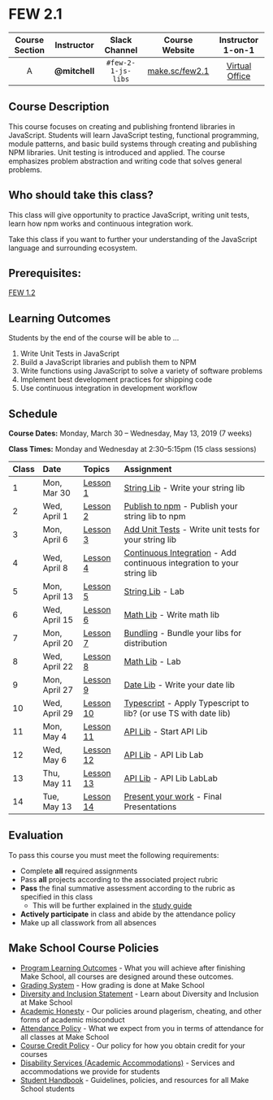 # FEW 2.1

| Course Section | Instructor | Slack Channel | Course Website | Instructor 1-on-1 |
| :---: | :---: | :---: | :---: | :---: |
| A | **@mitchell** | `#few-2-1-js-libs` | [make.sc/few2.1](https://make.sc/few2.1) | [Virtual Office](https://make.sc/mitchell-zoom) |

## Course Description

This course focuses on creating and publishing frontend libraries in JavaScript. Students will learn JavaScript testing, functional programming, module patterns, and basic build systems through creating and publishing NPM libraries. Unit testing is introduced and applied. The course emphasizes problem abstraction and writing code that solves general problems.

## Who should take this class?

This class will give opportunity to practice JavaScript, writing unit tests, learn how npm works and continuous integration work.

Take this class if you want to further your understanding of the JavaScript language and surrounding ecosystem. 

## Prerequisites:  

[FEW 1.2](https://github.com/Make-School-Courses/FEW-1.2-JavaScript-Foundations)

## Learning Outcomes

Students by the end of the course will be able to ...

1. Write Unit Tests in JavaScript
1. Build a JavaScript libraries and publish them to NPM
1. Write functions using JavaScript to solve a variety of software problems
1. Implement best development practices for shipping code
1. Use continuous integration in development workflow

## Schedule

**Course Dates:** Monday, March 30 – Wednesday, May 13, 2019 (7 weeks)

**Class Times:** Monday and Wednesday at 2:30–5:15pm (15 class sessions)

| Class | Date | Topics | Assignment |
|:------|:-----|:-------|:-----------|
|  1 | Mon, Mar 30 | [Lesson 1](./lessons/lesson-01.md) | [String Lib](./assignments/assignment-01.md) - Write your string lib |
|  2 | Wed, April 1 | [Lesson 2](./lessons/lesson-02.md) | [Publish to npm](./assignments/assignment-02.md) - Publish your string lib to npm |
|  3 | Mon, April 6 | [Lesson 3](./lessons/lesson-03.md) | [Add Unit Tests](./assignments/assignment-03.md) - Write unit tests for your string lib |
|  4 | Wed, April 8 | [Lesson 4](./lessons/lesson-04.md) | [Continuous Integration](./assignments/assignment-04.md) - Add continuous integration to your string lib |
|  5 | Mon, April 13 | [Lesson 5](./lessons/lesson-05.md) | [String Lib](./assignments/assignment-10.md) - Lab |
|  6 | Wed, April 15 | [Lesson 6](./lessons/lesson-06.md) | [Math Lib](./assignments/assignment-05.md) - Write math lib |
|  7 | Mon, April 20 | [Lesson 7](./lessons/lesson-07.md) | [Bundling](./assignments/assignment-06.md) - Bundle your libs for distribution |
|  8 | Wed, April 22 | [Lesson 8](./lessons/lesson-08.md) | [Math Lib](./assignments/assignment-11.md) - Lab |
|  9 | Mon, April 27 | [Lesson 9](./lessons/lesson-09.md) | [Date Lib](./assignments/assignment-07.md) - Write your date lib |
| 10 | Wed, April 29 | [Lesson 10](./lessons/lesson-10.md) | [Typescript](./assignments/assignment-08.md) - Apply Typescript to lib? (or use TS with date lib) |
| 11 | Mon, May 4 | [Lesson 11](./lessons/lesson-11.md) | [API Lib](./assignments/assignment-09.md) - Start API Lib |
| 12 | Wed, May 6  | [Lesson 12](./lessons/lesson-12.md) | [API Lib](./assignments/assignment-09.md) - API Lib Lab |
| 13 | Thu, May 11 | [Lesson 13](./lessons/lesson-13.md) | [API Lib](./assignments/assignment-09.md) - API Lib LabLab |
| 14 | Tue, May 13 | [Lesson 14](./lessons/lesson-14.md) | [Present your work](./assignments/assignment-10.md) - Final Presentations |

## Evaluation
To pass this course you must meet the following requirements:

- Complete **all** required assignments 
- Pass **all** projects according to the associated project rubric
- **Pass** the final summative assessment according to the rubric as specified in this class
    - This will be further explained in the [study guide](study-guide.md)
- **Actively participate** in class and abide by the attendance policy
- Make up all classwork from all absences

## Make School Course Policies

- [Program Learning Outcomes](https://make.sc/program-learning-outcomes) - What you will achieve after finishing Make School, all courses are designed around these outcomes.
- [Grading System](https://make.sc/grading-system) - How grading is done at Make School
- [Diversity and Inclusion Statement](https://make.sc/diversity-and-inclusion-statement) - Learn about Diversity and Inclusion at Make School
- [Academic Honesty](https://make.sc/academic-honesty-policy) - Our policies around plagerism, cheating, and other forms of academic misconduct 
- [Attendance Policy](https://make.sc/attendance-policy) - What we expect from you in terms of attendance for all classes at Make School
- [Course Credit Policy](https://make.sc/course-credit-policy) - Our policy for how you obtain credit for your courses
- [Disability Services (Academic Accommodations)](https://make.sc/disability-services) - Services and accommodations we provide for students
- [Student Handbook](https://make.sc/student-handbook) - Guidelines, policies, and resources for all Make School students
